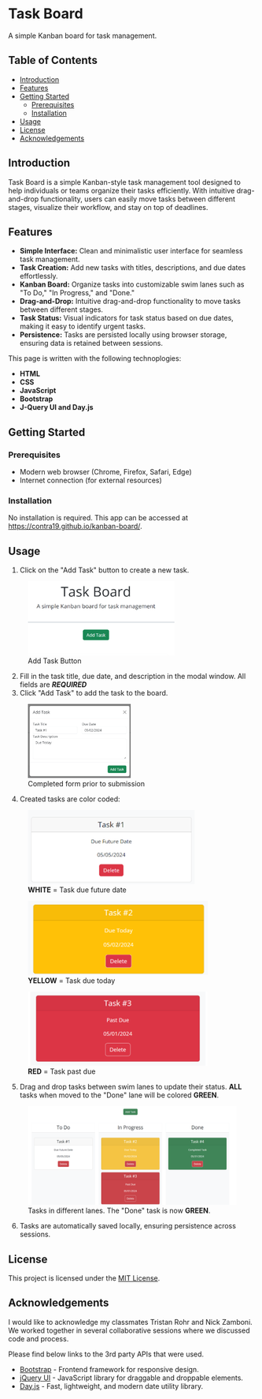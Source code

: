 # Task Board

A simple Kanban board for task management.

## Table of Contents

- [Introduction](#introduction)
- [Features](#features)
- [Getting Started](#getting-started)
  - [Prerequisites](#prerequisites)
  - [Installation](#installation)
- [Usage](#usage)
- [License](#license)
- [Acknowledgements](#acknowledgements)

## Introduction

Task Board is a simple Kanban-style task management tool designed to help individuals or teams organize their tasks efficiently. With intuitive drag-and-drop functionality, users can easily move tasks between different stages, visualize their workflow, and stay on top of deadlines.

## Features

- **Simple Interface:** Clean and minimalistic user interface for seamless task management.
- **Task Creation:** Add new tasks with titles, descriptions, and due dates effortlessly.
- **Kanban Board:** Organize tasks into customizable swim lanes such as "To Do," "In Progress," and "Done."
- **Drag-and-Drop:** Intuitive drag-and-drop functionality to move tasks between different stages.
- **Task Status:** Visual indicators for task status based on due dates, making it easy to identify urgent tasks.
- **Persistence:** Tasks are persisted locally using browser storage, ensuring data is retained between sessions.

This page is written with the following technoplogies:
- **HTML**
- **CSS**
- **JavaScript**
- **Bootstrap**
- **J-Query UI and Day.js**

## Getting Started

### Prerequisites

- Modern web browser (Chrome, Firefox, Safari, Edge)
- Internet connection (for external resources)

### Installation

No installation is required. This app can be accessed at https://contra19.github.io/kanban-board/.

## Usage

1. Click on the "Add Task" button to create a new task.

<figure>
  <img src="./assets/images/add-task-button.png" alt="Alt text" height="150">
  <figcaption>Add Task Button</figcaption>
</figure>

2. Fill in the task title, due date, and description in the modal window. All fields are ***REQUIRED***
3. Click "Add Task" to add the task to the board.

<figure>
  <img src="./assets/images/completed-task-form.png" alt="Alt text" height="150">
  <figcaption>Completed form prior to submission</figcaption>
</figure>

4. Created tasks are color coded: 
  
<figure>
  <img src="./assets/images/due-future.png" alt="Alt text" height="150">
  <figcaption><strong>WHITE</strong> = Task due future date</figcaption>
</figure>

<figure>
  <img src="./assets/images/due-today.png" alt="Alt text" height="150">
  <figcaption><strong>YELLOW</strong> = Task due today</figcaption>
</figure>

<figure>
  <img src="./assets/images/past-due.png" alt="Alt text" height="150">
  <figcaption><strong>RED</strong> = Task past due</figcaption>
</figure>

5. Drag and drop tasks between swim lanes to update their status. **ALL** tasks when moved to the "Done" lane will be colored **GREEN**.

<figure>
  <img src="./assets/images/tasks-in-lanes.png" alt="Alt text" height="200">
  <figcaption>Tasks in different lanes. The "Done" task is now <strong>GREEN</strong>.</figcaption>
</figure>

6. Tasks are automatically saved locally, ensuring persistence across sessions.

## License

This project is licensed under the [MIT License](LICENSE).

## Acknowledgements

I would like to acknowledge my classmates Tristan Rohr and Nick Zamboni. We worked together in several collaborative sessions where we
discussed code and process.  

Please find below links to the 3rd party APIs that were used. 
- [Bootstrap](https://getbootstrap.com/) - Frontend framework for responsive design.
- [jQuery UI](https://jqueryui.com/) - JavaScript library for draggable and droppable elements.
- [Day.js](https://day.js.org/) - Fast, lightweight, and modern date utility library.

